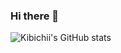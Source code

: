 ### Hi there 👋
![Kibichii's GitHub stats](https://github-readme-stats.vercel.app/api?username=washington-kibichii&count_private=false&show_icons=true&theme=radical)
